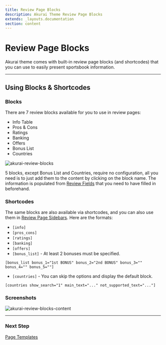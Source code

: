 ```yaml
---
title: Review Page Blocks
description: Akurai Theme Review Page Blocks
extends: _layouts.documentation
section: content
---
```


# Review Page Blocks

Akurai theme comes with built-in review page blocks (and shortcodes) that you can use to easily present sportsbook information.

---

## Using Blocks & Shortcodes

### Blocks

There are 7 review blocks available for you to use in review pages:

- Info Table
- Pros & Cons
- Ratings
- Banking
- Offers
- Bonus List
- Countries

![akurai-review-blocks](https://media.dinomatic.com/images/docs/akurai/review-blocks.jpg)

5 blocks, except Bonus List and Countries, require no configuration, all you need is to just add them to the content by clicking on the block name. The information is populated from [Review Fields](/docs/akurai/creating-review-pages/) that you need to have filled in beforehand.

### Shortcodes

The same blocks are also available via shortcodes, and you can also use them in [Review Page Sidebars](/docs/akurai/widget-areas/). Here are the formats:

- `[info]`
- `[pros_cons]`
- `[ratings]`
- `[banking]`
- `[offers]`
- `[bonus_list]` - At least 2 bonuses must be specified.
```
[bonus_list bonus_1="1st BONUS" bonus_2="2nd BONUS" bonus_3="" bonus_4="" bonus_5=""]
```

- `[countries]` - You can skip the options and display the default block.
```
[countries show_search="1" main_text="..." not_supported_text="..."]
```
### Screenshots

![akurai-review-blocks-content](https://media.dinomatic.com/images/docs/akurai/akurai-review-blocks-content.jpg)

---

### Next Step

[Page Templates](/docs/akurai/page-templates/)
